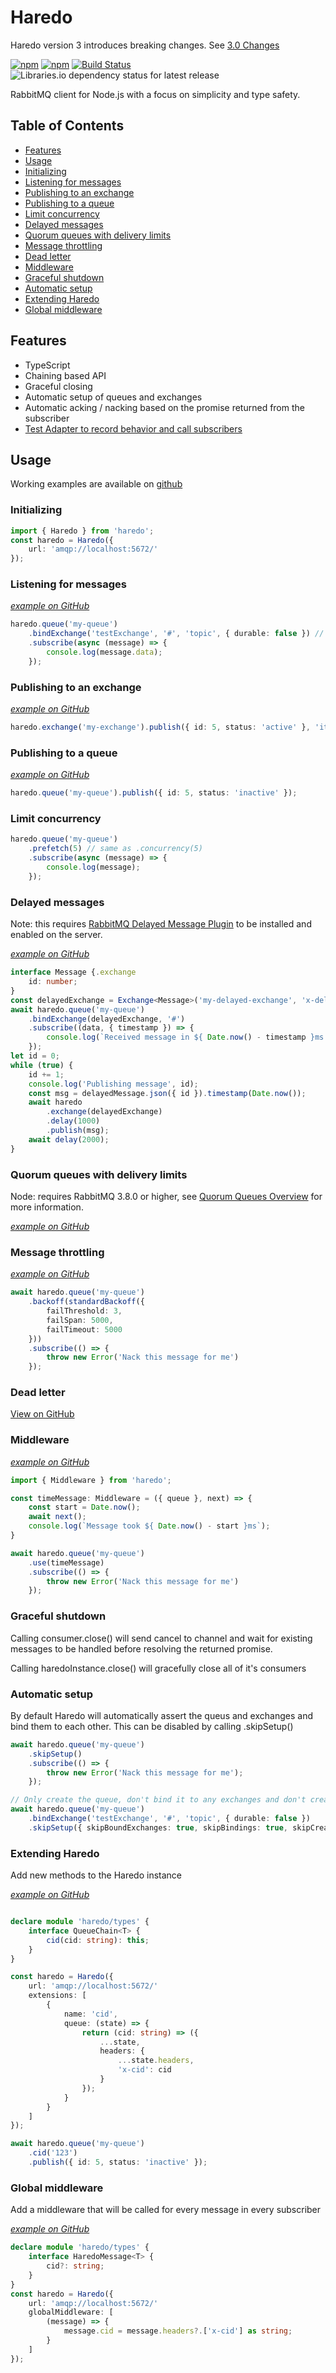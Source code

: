 # Haredo

<Warning>Haredo version 3 introduces breaking changes. See [3.0 Changes](Changes-3.0.md)</Warning>

[![npm](https://img.shields.io/npm/v/haredo.svg)](https://www.npmjs.com/package/haredo)
[![npm](https://img.shields.io/npm/dw/haredo.svg)](https://www.npmjs.com/package/haredo)
[![Build Status](https://travis-ci.com/KristjanTammekivi/Haredo.svg?token=5sH57fp4gyjYbXpM9ZY9&branch=master)](https://travis-ci.com/KristjanTammekivi/Haredo)
![Libraries.io dependency status for latest release](https://img.shields.io/librariesio/release/npm/haredo)

RabbitMQ client for Node.js with a focus on simplicity and type safety.

## Table of Contents

- [Features](#features)
- [Usage](#usage)
- [Initializing](#initializing)
- [Listening for messages](#listening-for-messages)
- [Publishing to an exchange](#publishing-to-an-exchange)
- [Publishing to a queue](#publishing-to-a-queue)
- [Limit concurrency](#limit-concurrency)
- [Delayed messages](#delayed-messages)
- [Quorum queues with delivery limits](#quorum-queues-with-delivery-limits)
- [Message throttling](#message-throttling)
- [Dead letter](#dead-letter)
- [Middleware](#middleware)
- [Graceful shutdown](#graceful-shutdown)
- [Automatic setup](#automatic-setup)
- [Extending Haredo](#extending-haredo)
- [Global middleware](#global-middleware)

## Features

 - TypeScript
 - Chaining based API
 - Graceful closing
 - Automatic setup of queues and exchanges
 - Automatic acking / nacking based on the promise returned from the subscriber
 - [Test Adapter to record behavior and call subscribers](https://www.npmjs.com/package/haredo-test-adapter)

## Usage

Working examples are available on [github](https://github.com/KristjanTammekivi/Haredo/tree/master/src/examples)

### Initializing

```typescript
import { Haredo } from 'haredo';
const haredo = Haredo({
    url: 'amqp://localhost:5672/'
});
```

### Listening for messages

_[example on GitHub](https://github.com/KristjanTammekivi/Haredo/blob/master/src/examples/routing.ts)_

```typescript
haredo.queue('my-queue')
    .bindExchange('testExchange', '#', 'topic', { durable: false }) // Can be omitted if you don't want to bind the queue to an exchange right now
    .subscribe(async (message) => {
        console.log(message.data);
    });
```

### Publishing to an exchange

_[example on GitHub](https://github.com/KristjanTammekivi/Haredo/blob/master/src/examples/routing.ts)_

```typescript
haredo.exchange('my-exchange').publish({ id: 5, status: 'active' }, 'item.created');
```

### Publishing to a queue

_[example on GitHub](https://github.com/KristjanTammekivi/Haredo/blob/master/src/examples/simple.ts)_

```typescript
haredo.queue('my-queue').publish({ id: 5, status: 'inactive' });
```

### Limit concurrency

```typescript
haredo.queue('my-queue')
    .prefetch(5) // same as .concurrency(5)
    .subscribe(async (message) => {
        console.log(message);
    });
```

### Delayed messages

Note: this requires [RabbitMQ Delayed Message Plugin](https://github.com/rabbitmq/rabbitmq-delayed-message-exchange) to be installed and enabled on the server.

_[example on GitHub](https://github.com/KristjanTammekivi/Haredo/blob/master/src/examples/delayed-exchange.ts)_

```typescript
interface Message {.exchange
    id: number;
}
const delayedExchange = Exchange<Message>('my-delayed-exchange', 'x-delayed-message').delayed('topic');
await haredo.queue('my-queue')
    .bindExchange(delayedExchange, '#')
    .subscribe((data, { timestamp }) => {
        console.log(`Received message in ${ Date.now() - timestamp }ms id:${ data.id } `);
    });
let id = 0;
while (true) {
    id += 1;
    console.log('Publishing message', id);
    const msg = delayedMessage.json({ id }).timestamp(Date.now());
    await haredo
        .exchange(delayedExchange)
        .delay(1000)
        .publish(msg);
    await delay(2000);
}
```

### Quorum queues with delivery limits

Node: requires RabbitMQ 3.8.0 or higher, see [Quorum Queues Overview](https://www.rabbitmq.com/quorum-queues.html) for more information.

_[example on GitHub](https://github.com/KristjanTammekivi/Haredo/blob/master/src/examples/quorum.ts)_

### Message throttling

_[example on GitHub](https://github.com/KristjanTammekivi/Haredo/blob/master/src/examples/backoff.ts)_

```typescript
await haredo.queue('my-queue')
    .backoff(standardBackoff({
        failThreshold: 3,
        failSpan: 5000,
        failTimeout: 5000
    }))
    .subscribe(() => {
        throw new Error('Nack this message for me')
    });
```

### Dead letter

[View on GitHub](https://github.com/KristjanTammekivi/Haredo/blob/master/src/examples/dead-letter-exchange.ts)

### Middleware

_[example on GitHub](https://github.com/KristjanTammekivi/Haredo/blob/master/src/examples/middleware.ts)_

```typescript
import { Middleware } from 'haredo';

const timeMessage: Middleware = ({ queue }, next) => {
    const start = Date.now();
    await next();
    console.log(`Message took ${ Date.now() - start }ms`);
}

await haredo.queue('my-queue')
    .use(timeMessage)
    .subscribe(() => {
        throw new Error('Nack this message for me')
    });
```

### Graceful shutdown

Calling consumer.close() will send cancel to channel and wait for existing messages to be handled before resolving the returned promise.

Calling haredoInstance.close() will gracefully close all of it's consumers

### Automatic setup

By default Haredo will automatically assert the queus and exchanges and bind them
to each other. This can be disabled by calling .skipSetup()

```typescript
await haredo.queue('my-queue')
    .skipSetup()
    .subscribe(() => {
        throw new Error('Nack this message for me');
    });

// Only create the queue, don't bind it to any exchanges and don't create any exchanges
await haredo.queue('my-queue')
    .bindExchange('testExchange', '#', 'topic', { durable: false })
    .skipSetup({ skipBoundExchanges: true, skipBindings: true, skipCreate: false });

```

### Extending Haredo

Add new methods to the Haredo instance

_[example on GitHub](https://github.com/KristjanTammekivi/Haredo/blob/master/src/examples/extensions.ts)_

```typescript

declare module 'haredo/types' {
    interface QueueChain<T> {
        cid(cid: string): this;
    }
}

const haredo = Haredo({
    url: 'amqp://localhost:5672/'
    extensions: [
        {
            name: 'cid',
            queue: (state) => {
                return (cid: string) => ({
                    ...state,
                    headers: {
                        ...state.headers,
                        'x-cid': cid
                    }
                });
            }
        }
    ]
});

await haredo.queue('my-queue')
    .cid('123')
    .publish({ id: 5, status: 'inactive' });
```

### Global middleware

Add a middleware that will be called for every message in every subscriber

_[example on GitHub](https://github.com/KristjanTammekivi/Haredo/blob/master/src/examples/extensions.ts)_

```typescript
declare module 'haredo/types' {
    interface HaredoMessage<T> {
        cid?: string;
    }
}
const haredo = Haredo({
    url: 'amqp://localhost:5672/'
    globalMiddleware: [
        (message) => {
            message.cid = message.headers?.['x-cid'] as string;
        }
    ]
});
```